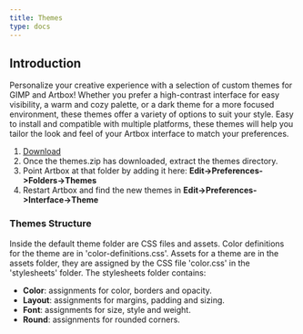 ```yaml
---
title: Themes
type: docs
---
```


## Introduction

Personalize your creative experience with a selection of custom themes for GIMP and Artbox! Whether you prefer a high-contrast interface for easy visibility, a warm and cozy palette, or a dark theme for a more focused environment, these themes offer a variety of options to suit your style. Easy to install and compatible with multiple platforms, these themes will help you tailor the look and feel of your Artbox interface to match your preferences. 

1. [Download](/artbox/downloads/themes.zip)
2. Once the themes.zip has downloaded, extract the themes directory.
3. Point Artbox at that folder by adding it here: **Edit->Preferences->Folders->Themes**
4. Restart Artbox and find the new themes in **Edit->Preferences->Interface->Theme**

### Themes Structure

Inside the default theme folder are CSS files and assets. Color definitions for the theme are in 'color-definitions.css'. Assets for a theme are in the assets folder, they are assigned by the CSS file 'color.css' in the 'stylesheets' folder. The stylesheets folder contains:

* **Color**: assignments for color, borders and opacity.
* **Layout**: assignments for margins, padding and sizing.
* **Font**: assignments for size, style and weight.
* **Round**: assignments for rounded corners.
